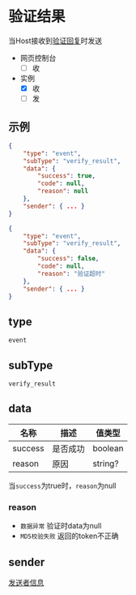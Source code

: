 # 验证结果

当Host接收到[验证回复](../request/verify)时发送

- 网页控制台
  - [ ] 收
- 实例
  - [x] 收
  - [ ] 发

## 示例

```json
{
    "type": "event",
    "subType": "verify_result",
    "data": {
        "success": true,
        "code": null,
        "reason": null
    },
    "sender": { ... }
}
```

```json
{
    "type": "event",
    "subType": "verify_result",
    "data": {
        "success": false,
        "code": null,
        "reason": "验证超时"
    },
    "sender": { ... }
}
```

## type

`event`

## subType

`verify_result`

## data

| 名称    | 描述     | 值类型      |
| ------- | -------- | ----------- |
| success | 是否成功 | boolean     |
| reason  | 原因     | string?     |

当`success`为true时，`reason`为null

### reason

- `数据异常` 验证时data为null
- `MD5校验失败` 返回的token不正确

## sender

[发送者信息](../../struct/sender)